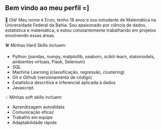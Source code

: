 ## Bem vindo ao meu perfil =]

👋 Olá! Meu nome é Enzo, tenho 18 anos e sou estudante de Matemática na Universidade Federal da Bahia. Sou apaixonado por ciência de dados, estatística e matemática, e estou constantemente trabalhando em projetos envolvendo essas áreas.

🛠️ Minhas Hard Skills incluem:
- Python (pandas, numpy, matplotlib, seaborn, scikit-learn, statsmodels, ambientes virtuais, Flask, Selenium)
- SQL
- Machine Learning (classificação, regressão, clustering)
- Git e Github (versionamento de código)
- Estatística descritiva e inferencial aplicada à dados 
- Javascript.
  
💡 Minhas soft skills incluem:
- Aprendizagem autodidata
- Comunicação eficaz
- Trabalho em equipe
- Adaptabilidade rápida
  
